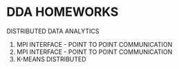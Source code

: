 # DDA HOMEWORKS

DISTRIBUTED DATA ANALYTICS

1. MPI INTERFACE - POINT TO POINT COMMUNICATION
2. MPI INTERFACE - POINT TO POINT COMMUNICATION
3. K-MEANS DISTRIBUTED
